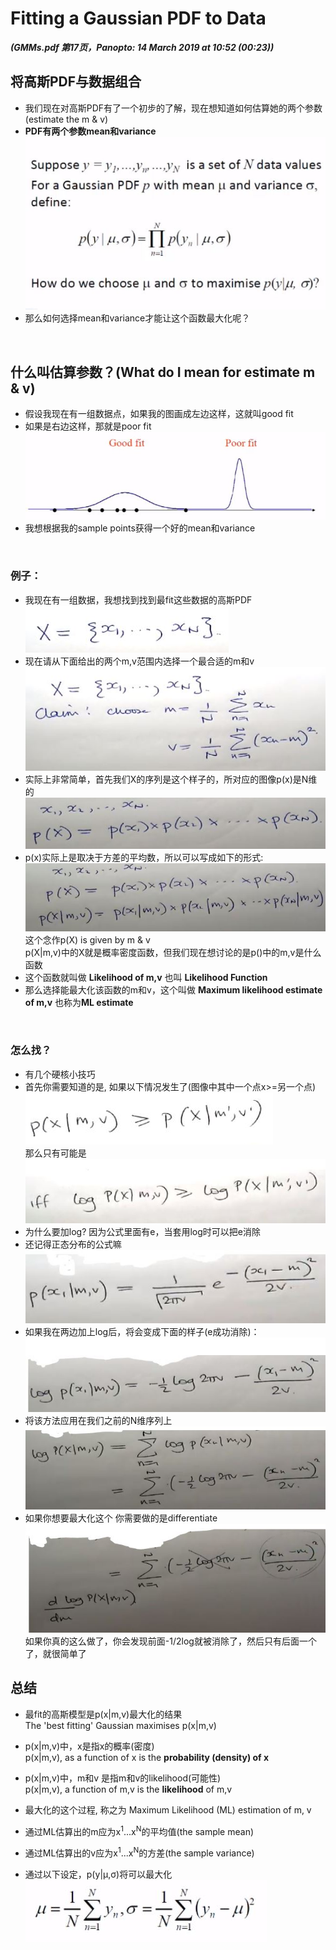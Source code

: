 # Fitting a Gaussian PDF to Data
***(GMMs.pdf 第17页，Panopto: 14 March 2019 at 10:52 (00:23))***

## 将高斯PDF与数据组合
* 我们现在对高斯PDF有了一个初步的了解，现在想知道如何估算她的两个参数(estimate the m & v)
* **PDF有两个参数mean和variance**  
![](./img/fit.JPG)  
* 那么如何选择mean和variance才能让这个函数最大化呢？
<br/>

## 什么叫估算参数？(What do I mean for estimate m & v)
* 假设我现在有一组数据点，如果我的图画成左边这样，这就叫good fit
* 如果是右边这样，那就是poor fit  
![](./img/fitGraph.JPG)  
* 我想根据我的sample points获得一个好的mean和variance
<br/>

### 例子：
* 我现在有一组数据，我想找到找到最fit这些数据的高斯PDF  
![](./img/fitEg.JPG)  
* 现在请从下面给出的两个m,v范围内选择一个最合适的m和v  
![](./img/fitEgFun.JPG)  
* 实际上非常简单，首先我们X的序列是这个样子的，所对应的图像p(x)是N维的  
![](./img/fitEgSeq.JPG)  
* p(x)实际上是取决于方差的平均数，所以可以写成如下的形式:  
![](./img/fitEgSeq2.JPG)  
这个念作p(X) is given by m & v  
p(X|m,v)中的X就是概率密度函数，但我们现在想讨论的是p()中的m,v是什么函数
* 这个函数就叫做 **Likelihood of m,v** 也叫 **Likelihood Function**
* 那么选择能最大化该函数的m和v，这个叫做 **Maximum likelihood estimate of m,v** 也称为**ML estimate**

<br/>

### 怎么找？
* 有几个硬核小技巧
* 首先你需要知道的是, 如果以下情况发生了(图像中其中一个点x>=另一个点)  
![](./img/fitTrick.JPG)  
那么只有可能是  
![](./img/fitTrick2.JPG)  
* 为什么要加log? 因为公式里面有e，当套用log时可以把e消除
* 还记得正态分布的公式嘛  
![](./img/fitTrick3.JPG) 
* 如果我在两边加上log后，将会变成下面的样子(e成功消除)：  
![](./img/fitTrick3log.JPG) 
* 将该方法应用在我们之前的N维序列上  
![](./img/fitTrick4.JPG) 
* 如果你想要最大化这个 你需要做的是differentiate  
![](./img/fitTrick5.JPG)  
如果你真的这么做了，你会发现前面-1/2log就被消除了，然后只有后面一个了，就很简单了

## 总结
* 最fit的高斯模型是p(x|m,v)最大化的结果  
The 'best fitting' Gaussian maximises p(x|m,v)

* p(x|m,v)中，x是指x的概率(密度)  
p(x|m,v), as a function of x is the **probability (density) of x**

* p(x|m,v)中，m和v 是指m和v的likelihood(可能性)  
p(x|m,v), a function of m,v is the **likelihood** of m,v

* 最大化的这个过程, 称之为 Maximum Likelihood (ML) estimation of m, v

* 通过ML估算出的m应为x<sup>1</sup>...x<sup>N</sup>的平均值(the sample mean)

* 通过ML估算出的v应为x<sup>1</sup>...x<sup>N</sup>的方差(the sample variance)

* 通过以下设定，p(y|μ,σ)将可以最大化  
![](./img/fitMax.JPG)  